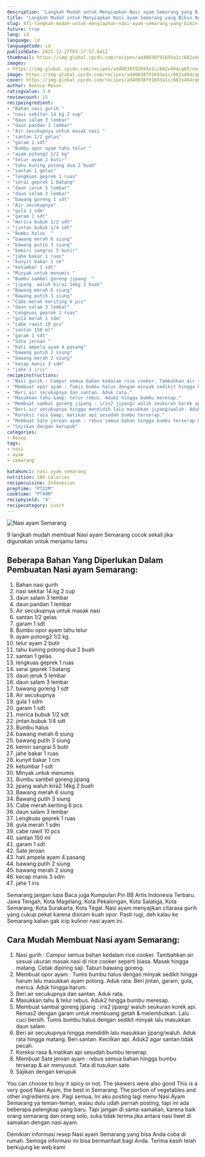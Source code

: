 ```yaml
---
description: "Langkah Mudah untuk Menyiapkan Nasi ayam Semarang yang Bikin Ngiler"
title: "Langkah Mudah untuk Menyiapkan Nasi ayam Semarang yang Bikin Ngiler"
slug: 471-langkah-mudah-untuk-menyiapkan-nasi-ayam-semarang-yang-bikin-ngiler
future: true
lang: id
language: id
languageCode: id
publishDate: 2021-12-27T03:17:57.841Z 
thumbnail: https://img-global.cpcdn.com/recipes/ad40038f91693a1c/682x484cq65/nasi-ayam-semarang-foto-resep-utama.png
images:
- https://img-global.cpcdn.com/recipes/ad40038f91693a1c/682x484cq65/nasi-ayam-semarang-foto-resep-utama.png
image: https://img-global.cpcdn.com/recipes/ad40038f91693a1c/682x484cq65/nasi-ayam-semarang-foto-resep-utama.png
cover: https://img-global.cpcdn.com/recipes/ad40038f91693a1c/682x484cq65/nasi-ayam-semarang-foto-resep-utama.png
author: Ronnie Mason
ratingvalue: 3.8
reviewcount: 15
recipeingredient:
- "Bahan nasi gurih "
- "nasi sekitar 14 kg 2 cup"
- "daun salam 3 lembar"
- "daun pandan 1 lembar"
- "Air secukupnya untuk masak nasi "
- "santan 1/2 gelas"
- "garam 1 sdt"
- "Bumbu opor ayam tahu telur "
- "ayam potong2 1/2 kg"
- "telur ayam 2 butir"
- "tahu kuning potong dua 2 buah"
- "santan 1 gelas"
- "lengkuas geprek 1 ruas"
- "serai geprek 1 batang"
- "daun jeruk 5 lembar"
- "daun salam 3 lembar"
- "bawang goreng 1 sdt"
- "Air secukupnya"
- "gula 1 sdm"
- "garam 1 sdt"
- "merica bubuk 1/2 sdt"
- "jintan bubuk 1/4 sdt"
- "Bumbu halus  "
- "bawang merah 6 siung"
- "bawang putih 3 siung"
- "kemiri sangrai 5 butir"
- "jahe bakar 1 ruas"
- "kunyit bakar 1 cm"
- "ketumbar 1 sdt"
- "Minyak untuk menumis "
- "Bumbu sambel goreng jipang  "
- "jipang  waluh kira2 14kg 2 buah"
- "Bawang merah 6 siung"
- "Bawang putih 3 siung"
- "Cabe merah keriting 6 pcs"
- "daun salam 3 lembar"
- "Lengkuas geprek 1 ruas"
- "gula merah 1 sdm"
- "cabe rawit 10 pcs"
- "santan 150 ml"
- "garam 1 sdt"
- "Sate jeroan "
- "hati ampela ayam 4 pasang"
- "bawang putih 2 siung"
- "bawang merah 2 siung"
- "kecap manis 3 sdm"
- "jahe 1 iris"
recipeinstructions:
- "Nasi gurih : Campur semua bahan kedalam rice cooker. Tambahkan air sesuai ukuran masak nasi di rice cooker seperti biasa. Masak hingga matang. Cetak dipiring saji. Taburi bawang goreng."
- "Membuat opor ayam : Tumis bumbu halus dengan minyak sedikit hingga harum lalu masukkan ayam potong. Aduk rata. Beri jintan, garam, gula, merica. Aduk hingga harum."
- "Beri air secukupnya dan santan. Aduk rata."
- "Masukkan tahu &amp; telur rebus. Aduk2 hingga bumbu meresap."
- "Membuat sambal goreng jipang : iris2 jipang/ waluh seukuran korek api. Remas2 dengan garam untuk membuang getah &amp; melembutkan. Lalu cuci bersih. Tumis bumbu halus dengan sedikit minyak lalu masukkan daun salam."
- "Beri air secukupnya hingga mendidih lalu masukkan jipang/waluh. Aduk rata hingga matang. Beri santan. Kecilkan api. Aduk2 agar santan tidak pecah."
- "Koreksi rasa &amp; matikan api sesudah bumbu terserap."
- "Membuat Sate jeroan ayam : rebus semua bahan hingga bumbu terserap &amp; air menyusut. Tata di tusukan sate."
- "Sajikan dengan kerupuk"
categories:
- Resep
tags:
- nasi
- ayam
- semarang

katakunci: nasi ayam semarang 
nutrition: 180 calories
recipecuisine: Indonesian
preptime: "PT22M"
cooktime: "PT49M"
recipeyield: "4"
recipecategory: Lunch
---
```



![Nasi ayam Semarang](https://img-global.cpcdn.com/recipes/ad40038f91693a1c/682x484cq65/nasi-ayam-semarang-foto-resep-utama.png)

9 langkah mudah membuat  Nasi ayam Semarang cocok sekali jika digunakan untuk menjamu tamu

<!--inarticleads1-->

## Beberapa Bahan Yang Diperlukan Dalam Pembuatan Nasi ayam Semarang:

1. Bahan nasi gurih 
1. nasi sekitar 14 kg 2 cup
1. daun salam 3 lembar
1. daun pandan 1 lembar
1. Air secukupnya untuk masak nasi 
1. santan 1/2 gelas
1. garam 1 sdt
1. Bumbu opor ayam tahu telur 
1. ayam potong2 1/2 kg
1. telur ayam 2 butir
1. tahu kuning potong dua 2 buah
1. santan 1 gelas
1. lengkuas geprek 1 ruas
1. serai geprek 1 batang
1. daun jeruk 5 lembar
1. daun salam 3 lembar
1. bawang goreng 1 sdt
1. Air secukupnya
1. gula 1 sdm
1. garam 1 sdt
1. merica bubuk 1/2 sdt
1. jintan bubuk 1/4 sdt
1. Bumbu halus  
1. bawang merah 6 siung
1. bawang putih 3 siung
1. kemiri sangrai 5 butir
1. jahe bakar 1 ruas
1. kunyit bakar 1 cm
1. ketumbar 1 sdt
1. Minyak untuk menumis 
1. Bumbu sambel goreng jipang  
1. jipang  waluh kira2 14kg 2 buah
1. Bawang merah 6 siung
1. Bawang putih 3 siung
1. Cabe merah keriting 6 pcs
1. daun salam 3 lembar
1. Lengkuas geprek 1 ruas
1. gula merah 1 sdm
1. cabe rawit 10 pcs
1. santan 150 ml
1. garam 1 sdt
1. Sate jeroan 
1. hati ampela ayam 4 pasang
1. bawang putih 2 siung
1. bawang merah 2 siung
1. kecap manis 3 sdm
1. jahe 1 iris

Semarang jangan lupa Baca juga Kumpulan Pin BB Artis Indonesia Terbaru. Jawa Tengah, Kota Magelang, Kota Pekalongan, Kota Salatiga, Kota Semarang, Kota Surakarta, Kota Tegal. Nasi ayam menyajikan citarasa gurih yang cukup pekat karena disiram kuah opor. Pasti rugi, deh kalau ke Semarang kalian gak icip kuliner nasi ayam ini. 

<!--inarticleads2-->

## Cara Mudah Membuat Nasi ayam Semarang:

1. Nasi gurih : Campur semua bahan kedalam rice cooker. Tambahkan air sesuai ukuran masak nasi di rice cooker seperti biasa. Masak hingga matang. Cetak dipiring saji. Taburi bawang goreng.
1. Membuat opor ayam : Tumis bumbu halus dengan minyak sedikit hingga harum lalu masukkan ayam potong. Aduk rata. Beri jintan, garam, gula, merica. Aduk hingga harum.
1. Beri air secukupnya dan santan. Aduk rata.
1. Masukkan tahu &amp; telur rebus. Aduk2 hingga bumbu meresap.
1. Membuat sambal goreng jipang : iris2 jipang/ waluh seukuran korek api. Remas2 dengan garam untuk membuang getah &amp; melembutkan. Lalu cuci bersih. Tumis bumbu halus dengan sedikit minyak lalu masukkan daun salam.
1. Beri air secukupnya hingga mendidih lalu masukkan jipang/waluh. Aduk rata hingga matang. Beri santan. Kecilkan api. Aduk2 agar santan tidak pecah.
1. Koreksi rasa &amp; matikan api sesudah bumbu terserap.
1. Membuat Sate jeroan ayam : rebus semua bahan hingga bumbu terserap &amp; air menyusut. Tata di tusukan sate.
1. Sajikan dengan kerupuk


You can choose to buy it spicy or not. The skewers were also good This is a very good Nasi Ayam, the best in Semarang. The portion of vegetables and other ingredients are. Pagi semua, Ini aku posting lagi menu Nasi Ayam Semarang ya teman-teman, walau dulu udah pernah posting, tapi ini ada beberapa pelengkap yang baru. Tapi jangan di sama-samakan, karena baik orang semarang dan orang solo, suka tidak terima jika antara nasi liwet di samakan dengan nasi ayam. 

Demikian informasi  resep Nasi ayam Semarang   yang bisa Anda coba di rumah. Semoga informasi ini bisa bermanfaat bagi Anda. Terima kasih telah berkujung ke web kami
